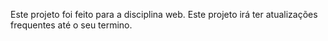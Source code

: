Este projeto foi feito para a disciplina web. Este projeto irá ter atualizações frequentes até o seu termino.

